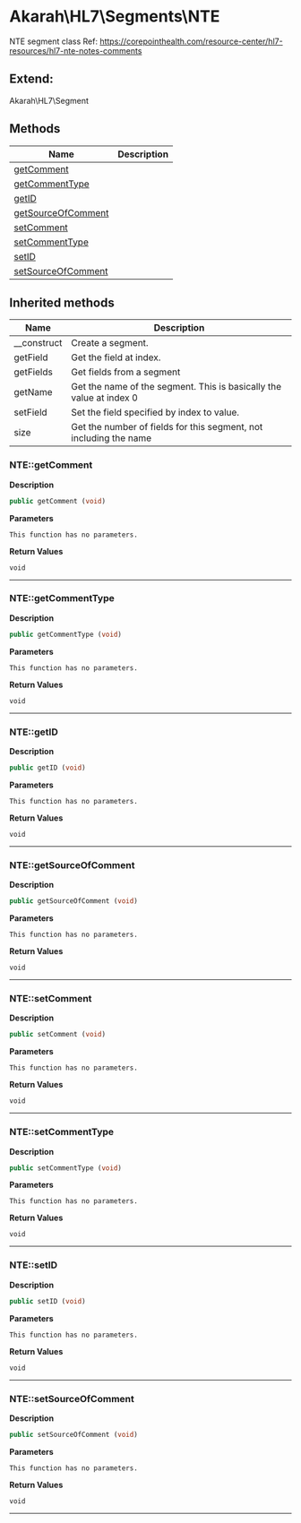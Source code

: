 # Akarah\HL7\Segments\NTE  

NTE segment class
Ref: https://corepointhealth.com/resource-center/hl7-resources/hl7-nte-notes-comments



## Extend:

Akarah\HL7\Segment

## Methods

| Name | Description |
|------|-------------|
|[getComment](#ntegetcomment)||
|[getCommentType](#ntegetcommenttype)||
|[getID](#ntegetid)||
|[getSourceOfComment](#ntegetsourceofcomment)||
|[setComment](#ntesetcomment)||
|[setCommentType](#ntesetcommenttype)||
|[setID](#ntesetid)||
|[setSourceOfComment](#ntesetsourceofcomment)||

## Inherited methods

| Name | Description |
|------|-------------|
|__construct|Create a segment.|
|getField|Get the field at index.|
|getFields|Get fields from a segment|
|getName|Get the name of the segment. This is basically the value at index 0|
|setField|Set the field specified by index to value.|
|size|Get the number of fields for this segment, not including the name|



### NTE::getComment  

**Description**

```php
public getComment (void)
```

 

 

**Parameters**

`This function has no parameters.`

**Return Values**

`void`

<hr />


### NTE::getCommentType  

**Description**

```php
public getCommentType (void)
```

 

 

**Parameters**

`This function has no parameters.`

**Return Values**

`void`

<hr />


### NTE::getID  

**Description**

```php
public getID (void)
```

 

 

**Parameters**

`This function has no parameters.`

**Return Values**

`void`

<hr />


### NTE::getSourceOfComment  

**Description**

```php
public getSourceOfComment (void)
```

 

 

**Parameters**

`This function has no parameters.`

**Return Values**

`void`

<hr />


### NTE::setComment  

**Description**

```php
public setComment (void)
```

 

 

**Parameters**

`This function has no parameters.`

**Return Values**

`void`

<hr />


### NTE::setCommentType  

**Description**

```php
public setCommentType (void)
```

 

 

**Parameters**

`This function has no parameters.`

**Return Values**

`void`

<hr />


### NTE::setID  

**Description**

```php
public setID (void)
```

 

 

**Parameters**

`This function has no parameters.`

**Return Values**

`void`

<hr />


### NTE::setSourceOfComment  

**Description**

```php
public setSourceOfComment (void)
```

 

 

**Parameters**

`This function has no parameters.`

**Return Values**

`void`

<hr />

